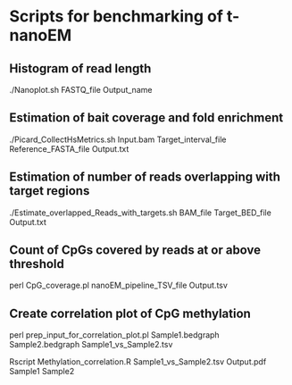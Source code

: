 # Scripts for benchmarking of t-nanoEM

## Histogram of read length

./Nanoplot.sh FASTQ_file Output_name

## Estimation of bait coverage and fold enrichment

./Picard_CollectHsMetrics.sh Input.bam Target_interval_file Reference_FASTA_file Output.txt

## Estimation of number of reads overlapping with target regions

./Estimate_overlapped_Reads_with_targets.sh BAM_file Target_BED_file Output.txt

## Count of CpGs covered by reads at or above threshold

perl CpG_coverage.pl nanoEM_pipeline_TSV_file Output.tsv


## Create correlation plot of CpG methylation

perl prep_input_for_correlation_plot.pl Sample1.bedgraph Sample2.bedgraph Sample1_vs_Sample2.tsv

Rscript Methylation_correlation.R Sample1_vs_Sample2.tsv Output.pdf Sample1 Sample2
